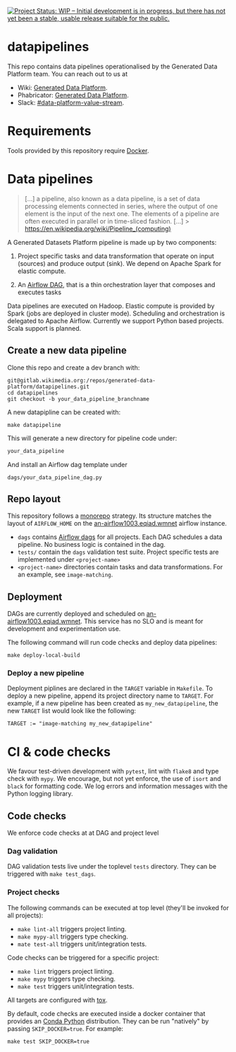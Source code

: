 [![Project Status: WIP – Initial development is in progress, but there has not yet been a stable, usable release suitable for the public.](https://www.repostatus.org/badges/latest/wip.svg)](https://www.repostatus.org/#wip)

# datapipelines

This repo contains data pipelines operationalised by the Generated Data Platform team.
You can reach out to us at
* Wiki: [Generated Data Platform](https://www.mediawiki.org/wiki/Platform_Engineering_Team/Data_Value_Stream).
* Phabricator: [Generated Data Platform](https://phabricator.wikimedia.org/project/view/5517/).
* Slack: [#data-platform-value-stream](https://wikimedia.slack.com/archives/C02BB8L2S5R).

# Requirements

Tools provided by this repository require [Docker](https://www.docker.com/). 

# Data pipelines
> […] a pipeline, also known as a data pipeline, is a set of data processing elements connected in series, where the output of one element is the input of the next one. The elements of a pipeline are often executed in parallel or in time-sliced fashion. […] > https://en.wikipedia.org/wiki/Pipeline_(computing)

A Generated Datasets Platform pipeline is made up by two components:

1. Project specific tasks and data transformation that operate on input (sources) and produce output (sink). We depend on Apache Spark for elastic compute.

2. An [Airflow DAG](https://airflow.apache.org/docs/apache-airflow/stable/concepts/dags.html), that is a thin orchestration layer that composes and executes tasks

Data pipelines are executed on Hadoop. Elastic compute is provided by Spark (jobs are deployed in cluster mode). Scheduling and orchestration is delegated to Apache Airflow. Currently we support Python based projects. Scala support is planned.

## Create a new data pipeline

Clone this repo and create a dev branch with:

```
git@gitlab.wikimedia.org:/repos/generated-data-platform/datapipelines.git
cd datapipelines
git checkout -b your_data_pipeline_branchname
```

A new datapipline can be created with:
```
make datapipeline
```

This will generate a new directory for pipeline code under:
```bash
your_data_pipeline
```

And install an Airflow dag template under
```
dags/your_data_pipeline_dag.py
```


## Repo layout

This repository follows a [monorepo](https://en.wikipedia.org/wiki/Monorepo) strategy. Its structure matches the layout of `AIRFLOW_HOME` on the [an-airflow1003.eqiad.wmnet](https://wikitech.wikimedia.org/wiki/Analytics/Systems/Airflow#platform_eng) airflow instance.

* `dags` contains [Airflow dags](https://airflow.apache.org/docs/apache-airflow/stable/concepts/dags.html) for all projects. Each DAG schedules a data pipeline. No business logic is contained in the dag.
* `tests/` contain the `dags` validation test suite. Project specific tests are implemented under `<project-name>`
* `<project-name>` directories contain tasks and data transformations. For an example, see `image-matching`.

##  Deployment

DAGs are currently deployed and scheduled on [an-airflow1003.eqiad.wmnet](https://wikitech.wikimedia.org/wiki/Analytics/Systems/Airflow#platform_eng). This service has no SLO and is meant for development and experimentation use.

The following command will run code checks and deploy data pipelines:
```
make deploy-local-build
```
### Deploy a new pipeline

Deployment piplines are declared in the `TARGET` variable in `Makefile`. 
To deploy a new pipeline, append its project directory name to `TARGET`.
For example, if a new pipeline has been created as `my_new_datapipeline`, the new
`TARGET` list would look like the following:

```
TARGET := "image-matching my_new_datapipeline"
```

# CI & code checks

We favour test-driven development with `pytest`, lint with `flake8` and type check with `mypy`. We encourage, but not yet enforce, the use of `isort` and `black` for formatting code. We log errors and information messages with the Python logging library.

## Code checks

We enforce code checks at at DAG and project level

### Dag validation
DAG validation tests live under the toplevel `tests` directory. They can be triggered with
`make test_dags`.

### Project checks

The following commands can be executed at top level (they'll be invoked for all projects):

* `make lint-all` triggers project linting.
* `make mypy-all` triggers type checking.
* `mate test-all` triggers unit/integration tests.

Code checks can be triggered for a specific project:

* `make lint` triggers project linting.
* `make mypy` triggers type checking.
* `make test` triggers unit/integration tests.

All targets are configured with [tox](https://pypi.org/project/tox/).

By default, code checks are executed inside a docker container that provides an [Conda
Python](https://docs.conda.io/en/latest/) distribution. They can be run "natively" by passing `SKIP_DOCKER=true`. For example:
```
make test SKIP_DOCKER=true
```

